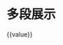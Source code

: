 # 多段展示

<div id="ex-build-02">
  <build ref="build" :data="data" :value="value" :errors="errors" :rules="rules"></build>
  <div>
    {{value}}
  </div>
</div>
<script>
function choices1_options (callback) {
  setTimeout(function () {
    var c = [
      {label:'选项一', value: 'A'},
      {label:'选项二', value: 'B'},
      {label:'选项三', value: 'C'}
    ]
    callback(c)
  }, 1000)
}
Vue.component('u-table', {
  template: '<table><tr><th>Test</th></tr><tr><td>AAA</td></tr></table>'
})
var ex_build_02 = new Vue({
  el: '#ex-build-02',
  data: function () {
    var self = this
    var data = [
      {
        name: 'basic1',
        title: '基本信息1',
        labelWidth: 150,
        fields: [
          {name: 'str1', label: '字符串1', placeholder: '请输入...', help: '帮助信息',
            info: 'info信息', required: true, rule: {type: 'email'}},
          {name: 'str2', label: '静态字符串2', static: true, required: true, convert: function(v){
            return '<a href="#">' + v + '</a>'
            }
          },
          {name: 'select1', label: '选择', type: 'select', required: true, options: {choices: choices1_options}
          },
          {name: 'select2', label: '选择', type: 'select', static: true, options: {choices: choices1_options}
          },
        ],
        layout: [
          ['str1', 'str2'],
          ['select1', 'select2'],
        ],
        component: 'Layout',
        boxComponent: 'Box',
      },
      {
        name: 'files',
        title: '附件',
        component: 'u-table'
      },
      {
        name: 'basic2',
        title: '基本信息2',
        labelWidth: 150,
        fields: [
          {name: 'select3', label: '选择', type: 'select', required: true, multiple: true, options: {choices: [
            {label:'选项一', value: 'A'},
            {label:'选项二', value: 'B'},
            ]}
          },
          {name: 'select4', label: '选择', type: 'select', multiple: true, static: true, options: {choices: [
            {label:'选项一', value: 'A'},
            {label:'选项二', value: 'B'},
            ]}
          },
          {name: 'radio1', label: '选择', type: 'radio', required: true, multiple: true, options: {choices: [
            {label:'选项一', value: 'A'},
            {label:'选项二', value: 'B'},
            ]}
          },
          {name: 'radio2', label: '选择', type: 'radio', static: true, options: {choices: [
            {label:'选项一', value: 'A'},
            {label:'选项二', value: 'B'},
            ]}
          },
          {name: 'checkboxgroup1', label: '选择', type: 'checkboxgroup', required: true, options: {choices: [
            {label:'选项一', value: 'A'},
            {label:'选项二', value: 'B'},
            ]}
          },
          {name: 'checkboxgroup2', label: '选择', type: 'checkboxgroup', static: true, options: {choices: [
            {label:'选项一', value: 'A'},
            {label:'选项二', value: 'B'},
            ]}
          },
          {name: 'checkbox1', label: '选择', type: 'checkbox', required: true},
          {name: 'checkbox2', label: '选择', type: 'checkbox', static: true},
          {name: 'text1', label: '文本1', type: 'text', required: true},
          {name: 'text2', label: '文本2', type: 'text', static: true},
          {name: 'date1', label: '日期1', required: true, type: 'date'},
          {name: 'date2', label: '日期2', type: 'date', static: true},
          {name: 'tree1', label: '树选择', required: true, type: 'treeselect', multiple: true, options: {options:
            [ {
                  id: 'fruits',
                  label: 'Fruits',
                  children: [ {
                    id: 'apple',
                    label: 'Apple',
                  }, {
                    id: 'grapes',
                    label: 'Grapes',
                  }, {
                    id: 'pear',
                    label: 'Pear',
                  }, {
                    id: 'strawberry',
                    label: 'Strawberry',
                  }, {
                    id: 'watermelon',
                    label: 'Watermelon',
                  } ],
                }, {
                  id: 'vegetables',
                  label: 'Vegetables',
                  children: [ {
                    id: 'corn',
                    label: 'Corn',
                  }, {
                    id: 'carrot',
                    label: 'Carrot',
                  }, {
                    id: 'eggplant',
                    label: 'Eggplant',
                  }, {
                    id: 'tomato',
                    label: 'Tomato',
                  } ],
                } ]
              }
          },
        ],
        layout: [
          ['select3', 'select4'],
          ['radio1', 'radio2'],
          ['checkboxgroup1', 'checkboxgroup2'],
          ['checkbox1', 'checkbox2'],
          ['text1'],
          ['text2'],
          ['date1', 'date2'],
          ['tree1']
        ],
        buttons: {
          items: [
            [{label: '查看结果', type:'primary', onClick: function(target, data){
                console.log(target, data)
              }
            }],
            [{label: '校验', type:'primary', onClick: function(target, data){
                target.validate(self.save)
              }
            }],
            [{label: '合并出错结果', type:'info', onClick: function(target, data){
                self.errors = {select1: '这是合并后的错误'}
              }
            }]
          ],
          size: 'default'
        }
      }
    ]
    return {data:data, value: {
              str2: 'aaa',
              select1: 'B',
              select2: 'A',
              select3: ['A', 'B'],
              select4: ['A', 'B'],
              radio2: 'A',
              checkboxgroup2: ['A', 'B'],
              checkbox2: 'B',
              text1: 'Line 1\nLine 2',
              text2: 'Line 3\nLine 4',
              date2: '2017-12-12'
            },
            errors: {},
            rules: {
              str1: function(rule, value, callback, source, options) {
                if (value !== 'abc@gmail.com') {
                  callback (new Error('邮件地址必须为 abc@gmail.com'))
                } else {
                  callback()
                }
              }
            }
          }
  },
  methods: {
    save: function(error) {
      if (error) {
        this.$Message.error(error)
      } else {
        this.$Message.info('saved')
      }
    }
  }
})
</script>

